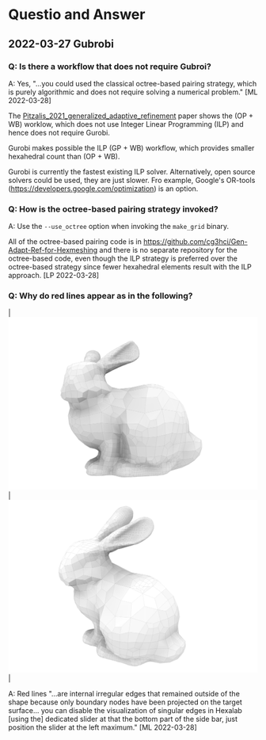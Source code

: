 # Questio and Answer

## 2022-03-27 Gubrobi

### Q: Is there a workflow that does not require Gubroi?

A: Yes, "...you could used the classical octree-based pairing strategy,
which is purely algorithmic and does not require solving a 
numerical problem." [ML 2022-03-28] 

The [Pitzalis_2021_generalized_adaptive_refinement](../ref/Pitzalis_2021_generalized_adaptive_refinement.pdf)
paper shows the (OP + WB) worklow, which does not use Integer
Linear Programming (ILP) and hence does not require Gurobi.  

Gurobi makes possible the ILP (GP + WB) workflow, which provides smaller 
hexahedral count than (OP + WB).

Gurobi is currently the fastest existing ILP solver.  Alternatively, open 
source solvers could be used, they are just slower.  Fro example, 
Google's OR-tools (https://developers.google.com/optimization) is an option.

### Q: How is the octree-based pairing strategy invoked?

A: Use the `--use_octree` option when invoking the `make_grid` binary.

All of the octree-based pairing code is in 
https://github.com/cg3hci/Gen-Adapt-Ref-for-Hexmeshing and there is no 
separate repository for the octree-based code, even though the ILP 
strategy is preferred over the octree-based strategy since fewer hexahedral
elements result with the ILP approach. [LP 2022-03-28]

### Q: Why do red lines appear as in the following?

| ![bunny-mesh-default-install](fig/bunny-mesh-default-project.png) | ![bunny-mesh-alt-install](fig/bunny-mesh-alt-project.png) |

A: Red lines "...are internal irregular edges that remained outside of the shape
because only boundary nodes have been projected on the target surface... you can
disable the visualization of singular edges in Hexalab [using the] dedicated 
slider at that the bottom part of the side bar, just position the slider at the
left maximum." [ML 2022-03-28]

